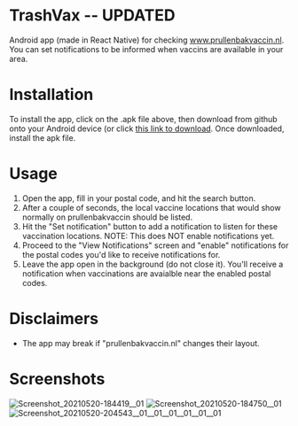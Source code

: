 # TrashVax -- UPDATED
Android app (made in React Native) for checking www.prullenbakvaccin.nl. You can set notifications to be informed when vaccins are available in your area.

# Installation
To install the app, click on the .apk file above, then download from github onto your Android device (or click [this link to download](https://github.com/KJ-Waller/TrashVax/raw/main/TrashVax-65550f8c38614583857b8eace40f7ebe-signed.apk). Once downloaded, install the apk file.

# Usage
1. Open the app, fill in your postal code, and hit the search button.
2. After a couple of seconds, the local vaccine locations that would show normally on prullenbakvaccin should be listed.
3. Hit the "Set notification" button to add a notification to listen for these vaccination locations. NOTE: This does NOT enable notifications yet.
4. Proceed to the "View Notifications" screen and "enable" notifications for the postal codes you'd like to receive notifications for.
5. Leave the app open in the background (do not close it). You'll receive a notification when vaccinations are avaialble near the enabled postal codes.


# Disclaimers
* The app may break if "prullenbakvaccin.nl" changes their layout. 

# Screenshots
![Screenshot_20210520-184419__01](https://user-images.githubusercontent.com/28184973/119033623-b7427a00-b9ad-11eb-958a-b849064977f5.jpg)
![Screenshot_20210520-184750__01](https://user-images.githubusercontent.com/28184973/119033624-b7db1080-b9ad-11eb-9367-ef0a4a677dca.jpg)
![Screenshot_20210520-204543__01__01__01__01__01__01](https://user-images.githubusercontent.com/28184973/119033618-b6114d00-b9ad-11eb-8a6f-7ed1390d4d0e.jpg)
